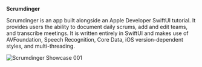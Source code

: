 <b> Scrumdinger </b>

Scrumdinger is an app built alongside an Apple Developer SwiftUI tutorial. It provides users the ability to document daily scrums, add and edit teams, and transcribe meetings. It is written entirely in SwiftUI and makes use of AVFoundation, Speech Recognition, Core Data, iOS version-dependent styles, and multi-threading.

![Scrumdinger Showcase 001](https://user-images.githubusercontent.com/110639779/220526653-b24b0383-c10c-41e5-8ea2-507ff1151538.jpeg)
